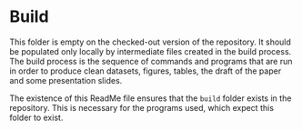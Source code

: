 # Build

This folder is empty on the checked-out version of the repository.
It should be populated only locally by intermediate files created in the build process.
The build process is the sequence of commands and programs that are run in order to produce clean datasets, figures, tables, the draft of the paper and some presentation slides.

The existence of this ReadMe file ensures that the `build` folder exists in the repository.
This is necessary for the programs used, which expect this folder to exist.
